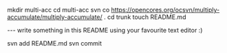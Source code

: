 mkdir multi-acc
cd multi-acc
svn co https://opencores.org/ocsvn/multiply-accumulate/multiply-accumulate/ .
cd trunk
touch README.md

--- write something in this README using your favourite text editor :)

svn add README.md
svn commit
